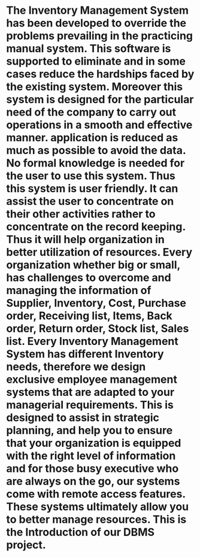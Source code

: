 # The Inventory Management System has been developed to override the problems prevailing in the practicing manual system. This software is supported to eliminate and in some cases reduce the hardships faced by the existing system. Moreover this system is designed for the particular need of the company to carry out operations in a smooth and effective manner. application is reduced as much as possible to avoid the data. No formal knowledge is needed for the user to use this system. Thus this system is user friendly. It can assist the user to concentrate on their other activities rather to concentrate on the record keeping. Thus it will help organization in better utilization of resources. Every organization whether big or small, has challenges to overcome and managing the information of Supplier, Inventory, Cost, Purchase order, Receiving list, Items, Back order, Return order, Stock list, Sales list. Every Inventory Management System has different Inventory needs, therefore we design exclusive employee management systems that are adapted to your managerial requirements. This is designed to assist in strategic planning, and help you to ensure that your organization is equipped with the right level of information and for those busy executive who are always on the go, our systems come with remote access features. These systems ultimately allow you to better manage resources. This is the Introduction of our DBMS project.
